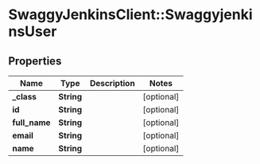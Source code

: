 # SwaggyJenkinsClient::SwaggyjenkinsUser

## Properties
Name | Type | Description | Notes
------------ | ------------- | ------------- | -------------
**_class** | **String** |  | [optional] 
**id** | **String** |  | [optional] 
**full_name** | **String** |  | [optional] 
**email** | **String** |  | [optional] 
**name** | **String** |  | [optional] 


